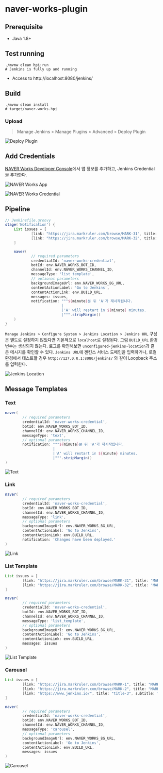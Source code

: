 # naver-works-plugin

## Prerequisite

- Java 1.8+

## Test running

````shell
./mvnw clean hpi:run
# Jenkins is fully up and running
````

- Access to http://localhost:8080/jenkins/

## Build

```shell
./mvnw clean install
# target/naver-works.hpi
```

### Upload

> Manage Jenkins > Manage Plugins > Advanced > Deploy Plugin

![Deploy Plugin](images/deploy-plugin.png)

## Add Credentials

[NAVER Works Developer Console](https://developers.worksmobile.com/kr/console/openapi/v2/app/list/view)에서
앱 정보를 추가하고, Jenkins Credential을 추가한다.

![NAVER Works App](images/naver-works-client-app.png)

![NAVER Works Credential](images/naver-works-credential.png)

## Pipeline

```groovy
// Jenkinsfile.groovy
stage('Notification') {
    List issues = [
            [link: "https://jira.markruler.com/browse/MARK-31", title: "MARK-31", subtitle: "Jira Issue 31"],
            [link: "https://jira.markruler.com/browse/MARK-32", title: "MARK-32", subtitle: "Jira Issue 32"]
    ]

    naver(
            // required parameters
            credentialId: 'naver-works-credential',
            botId: env.NAVER_WORKS_BOT_ID,
            channelId: env.NAVER_WORKS_CHANNEL_ID,
            messageType: 'list_template',
            // optional parameters
            backgroundImageUrl: env.NAVER_WORKS_BG_URL,
            contentActionLabel: 'Go to Jenkins',
            contentActionLink: env.BUILD_URL,
            messages: issues,
            notification: """${minute}분 뒤 'A'가 재시작됩니다.
                          |
                          |'A' will restart in ${minute} minutes.
                          |""".stripMargin()
    )
}
```

`Manage Jenkins > Configure System > Jenkins Location > Jenkins URL`
구성은 별도로 설정하지 않았다면 기본적으로 `localhost`로 설정된다.
그럼 `BUILD_URL` 환경 변수는 생성되지 않는다.
로그를 확인해보면 `unconfigured-jenkins-location`과 같은 메시지를 확인할 수 있다.
`Jenkins URL`에 젠킨스 서비스 도메인을 입력하거나,
로컬 환경에서 테스트할 경우 `http://127.0.0.1:8080/jenkins/` 와 같이 Loopback 주소를 입력한다.

![Jenkins Location](images/jenkins-location.png)

## Message Templates

### Text

```groovy
naver(
        // required parameters
        credentialId: 'naver-works-credential',
        botId: env.NAVER_WORKS_BOT_ID,
        channelId: env.NAVER_WORKS_CHANNEL_ID,
        messageType: 'text',
        // optional parameters
        notification: """${minute}분 뒤 'A'가 재시작됩니다.
                      |
                      |'A' will restart in ${minute} minutes.
                      |""".stripMargin()
)
```

![Text](images/text-content.png)

### Link

```groovy
naver(
        // required parameters
        credentialId: 'naver-works-credential',
        botId: env.NAVER_WORKS_BOT_ID,
        channelId: env.NAVER_WORKS_CHANNEL_ID,
        messageType: 'link',
        // optional parameters
        backgroundImageUrl: env.NAVER_WORKS_BG_URL,
        contentActionLabel: 'Go to Jenkins',
        contentActionLink: env.BUILD_URL,
        notification: 'Changes have been deployed.'
)
```

![Link](images/link-content.png)

### List Template

```groovy
List issues = [
        [link: "https://jira.markruler.com/browse/MARK-31", title: "MARK-31", subtitle: "Jira Issue 31"],
        [link: "https://jira.markruler.com/browse/MARK-32", title: "MARK-32", subtitle: "Jira Issue 32"]
]

naver(
        // required parameters
        credentialId: 'naver-works-credential',
        botId: env.NAVER_WORKS_BOT_ID,
        channelId: env.NAVER_WORKS_CHANNEL_ID,
        messageType: 'list_template',
        // optional parameters
        backgroundImageUrl: env.NAVER_WORKS_BG_URL,
        contentActionLabel: 'Go to Jenkins',
        contentActionLink: env.BUILD_URL,
        messages: issues
)
```

![List Template](images/list-template-content.png)

### Carousel

```groovy
List issues = [
        [link: "https://jira.markruler.com/browse/MARK-1", title: "MARK-1", subtitle: "not null"],
        [link: "https://jira.markruler.com/browse/MARK-2", title: "MARK-2", subtitle: "subtitle2"],
        [link: "https://www.jenkins.io/", title: "title-3", subtitle: "subtitle3"]
]

naver(
        // required parameters
        credentialId: 'naver-works-credential',
        botId: env.NAVER_WORKS_BOT_ID,
        channelId: env.NAVER_WORKS_CHANNEL_ID,
        messageType: 'carousel',
        // optional parameters
        backgroundImageUrl: env.NAVER_WORKS_BG_URL,
        contentActionLabel: 'Go to Jenkins',
        contentActionLink: env.BUILD_URL,
        messages: issues
)
```

![Carousel](images/carousel-content.png)
